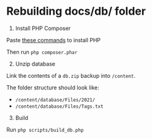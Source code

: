 # Rebuilding docs/db/ folder

1. Install PHP Composer

Paste [these commands](https://getcomposer.org/download/) to install PHP

Then run `php composer.phar`

2. Unzip database

Link the contents of a `db.zip` backup into `/content`.

The folder structure should look like:

* `/content/database/Files/2021/`
* `/content/database/Files/Tags.txt`

3. Build

Run `php scripts/build_db.php`